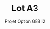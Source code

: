 ---
hero_image: poster.webp
hero_darken: true
hero_height: is-small
layout: project-geb
image: poster.webp
geb: true

title: Lot A3
subtitle: Projet Option GEB I2
description: Réalisation d'une maison dans le cadre de l'option GEB de seconde année.

scale: 1:200
file: house.rvt

tutor: 
  - label: Nicolas DUPORT
    mail: 'nicolas.duport@unilasalle.fr'
    year: 2024
  - label: Adrien BRACQ
    mail: 'adrien.bracq@unilasalle.fr'
    year: 2024

student:
  - label: Lefebvre Alexia
    mail: 'prenom.nom@etu.unilasalle.fr'

type: GEB

soft: Revit 2024
---